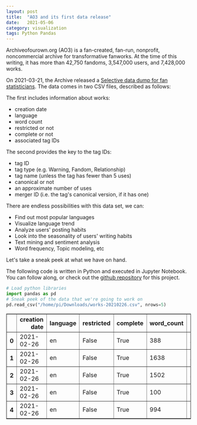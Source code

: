 ```yaml
---
layout: post
title:  "AO3 and its first data release"
date:   2021-05-06
category: visualization
tags: Python Pandas 
---
```


Archiveofourown.org (AO3) is a fan-created, fan-run, nonprofit, noncommercial archive for transformative fanworks. At the time of this writing, it has more than 42,750 fandoms, 3,547,000 users, and 7,428,000 works.

On 2021-03-21, the Archive released a [Selective data dump for fan statisticians](https://archiveofourown.org/admin_posts/18804). The data comes in two CSV files, described as follows:

The first includes information about works:

- creation date
- language
- word count
- restricted or not
- complete or not
- associated tag IDs

The second provides the key to the tag IDs:

- tag ID
- tag type (e.g. Warning, Fandom, Relationship)
- tag name (unless the tag has fewer than 5 uses)
- canonical or not
- an approximate number of uses
- merger ID (i.e. the tag's canonical version, if it has one)

There are endless possibilities with this data set, we can:

- Find out most popular languages
- Visualize language trend
- Analyze users' posting habits
- Look into the seasonality of users' writing habits
- Text mining and sentiment analysis 
- Word frequency, Topic modeling, etc

Let's take a sneak peek at what we have on hand.

The following code is written in Python and executed in Jupyter Notebook. You can follow along, or check out the [github repository](https://github.com/amecreate/ao3-data-vis) for this project. 


```python
# Load python libraries
import pandas as pd
# Sneak peek of the data that we're going to work on
pd.read_csv("/home/pi/Downloads/works-20210226.csv", nrows=5)
```




<div>
<style scoped>
    .dataframe tbody tr th:only-of-type {
        vertical-align: middle;
    }

    .dataframe tbody tr th {
        vertical-align: top;
    }

    .dataframe thead th {
        text-align: right;
    }
</style>
<table border="1" class="dataframe">
  <thead>
    <tr style="text-align: right;">
      <th></th>
      <th>creation date</th>
      <th>language</th>
      <th>restricted</th>
      <th>complete</th>
      <th>word_count</th>
      <th>tags</th>
      <th>Unnamed: 6</th>
    </tr>
  </thead>
  <tbody>
    <tr>
      <th>0</th>
      <td>2021-02-26</td>
      <td>en</td>
      <td>False</td>
      <td>True</td>
      <td>388</td>
      <td>10+414093+1001939+4577144+1499536+110+4682892+...</td>
      <td>NaN</td>
    </tr>
    <tr>
      <th>1</th>
      <td>2021-02-26</td>
      <td>en</td>
      <td>False</td>
      <td>True</td>
      <td>1638</td>
      <td>10+20350917+34816907+23666027+23269305+2326930...</td>
      <td>NaN</td>
    </tr>
    <tr>
      <th>2</th>
      <td>2021-02-26</td>
      <td>en</td>
      <td>False</td>
      <td>True</td>
      <td>1502</td>
      <td>10+10613413+9780526+3763877+3741104+7657229+30...</td>
      <td>NaN</td>
    </tr>
    <tr>
      <th>3</th>
      <td>2021-02-26</td>
      <td>en</td>
      <td>False</td>
      <td>True</td>
      <td>100</td>
      <td>10+15322+54862755+20595867+32994286+663+471751...</td>
      <td>NaN</td>
    </tr>
    <tr>
      <th>4</th>
      <td>2021-02-26</td>
      <td>en</td>
      <td>False</td>
      <td>True</td>
      <td>994</td>
      <td>11+721553+54604+1439500+3938423+53483274+54862...</td>
      <td>NaN</td>
    </tr>
  </tbody>
</table>
</div>


